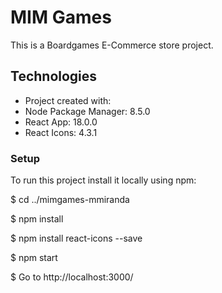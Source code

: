 # MIM Games
This is a Boardgames E-Commerce store project.


## Technologies
* Project created with:
* Node Package Manager: 8.5.0
* React App: 18.0.0
* React Icons: 4.3.1

### Setup
To run this project install it locally using npm:

$ cd ../mimgames-mmiranda

$ npm install

$ npm install react-icons --save

$ npm start

$ Go to http://localhost:3000/ 
